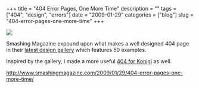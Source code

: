 +++
title = "404 Error Pages, One More Time"
description = ""
tags = ["404", "design", "errors"]
date = "2009-01-29"
categories = ["blog"]
slug = "404-error-pages-one-more-time"
+++



  <div class="notebook-screenshot"><a href="http://www.smashingmagazine.com/2009/01/29/404-error-pages-one-more-time/"><img id='bluga-thumbnail-1475' class='bluga-thumbnail large' src='http://media.konigi.com/bluga/
wt4981fc93eaf1f.jpg'/></a></div><p>Smashing Magazine expound upon what makes a well designed 404 page in their <a href="http://www.smashingmagazine.com/2009/01/29/404-error-pages-one-more-time/">latest design gallery</a> which features 50 examples. </p>
<p>Inspired by the gallery, I made a more useful <a href="../page/404-page-not-found.html">404 for Konigi</a> as well.</p>
    
  <a href="http://www.smashingmagazine.com/2009/01/29/404-error-pages-one-more-time/">http://www.smashingmagazine.com/2009/01/29/404-error-pages-one-more-time/</a>
